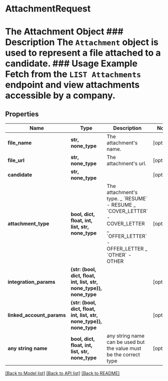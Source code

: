 # AttachmentRequest

# The Attachment Object ### Description The `Attachment` object is used to represent a file attached to a candidate. ### Usage Example Fetch from the `LIST Attachments` endpoint and view attachments accessible by a company.

## Properties

| Name                      | Type                                                                 | Description                                                                                                                                                              | Notes      |
| ------------------------- | -------------------------------------------------------------------- | ------------------------------------------------------------------------------------------------------------------------------------------------------------------------ | ---------- |
| **file_name**             | **str, none_type**                                                   | The attachment&#39;s name.                                                                                                                                               | [optional] |
| **file_url**              | **str, none_type**                                                   | The attachment&#39;s url.                                                                                                                                                | [optional] |
| **candidate**             | **str, none_type**                                                   |                                                                                                                                                                          | [optional] |
| **attachment_type**       | **bool, dict, float, int, list, str, none_type**                     | The attachment&#39;s type. _ &#x60;RESUME&#x60; - RESUME _ &#x60;COVER_LETTER&#x60; - COVER_LETTER _ &#x60;OFFER_LETTER&#x60; - OFFER_LETTER _ &#x60;OTHER&#x60; - OTHER | [optional] |
| **integration_params**    | **{str: (bool, dict, float, int, list, str, none_type)}, none_type** |                                                                                                                                                                          | [optional] |
| **linked_account_params** | **{str: (bool, dict, float, int, list, str, none_type)}, none_type** |                                                                                                                                                                          | [optional] |
| **any string name**       | **bool, dict, float, int, list, str, none_type**                     | any string name can be used but the value must be the correct type                                                                                                       | [optional] |

[[Back to Model list]](../README.md#documentation-for-models) [[Back to API list]](../README.md#documentation-for-api-endpoints) [[Back to README]](../README.md)

